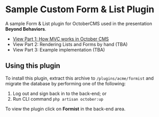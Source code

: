 # Sample Custom Form & List Plugin

A sample Form & List plugin for OctoberCMS used in the presentation **Beyond Behaviors**.

* [View Part 1: How MVC works in October CMS](http://octobercms.com/support/article/ob-19)
* View Part 2: Rendering Lists and Forms by hand (TBA)
* View Part 3: Example implementation (TBA)

## Using this plugin 

To install this plugin, extract this archive to `/plugins/acme/formist` and migrate the database by performing one of the following:

1. Log out and sign back in to the back-end; or
2. Run CLI command `php artisan october:up`

To view the plugin click on **Formist** in the back-end area.
